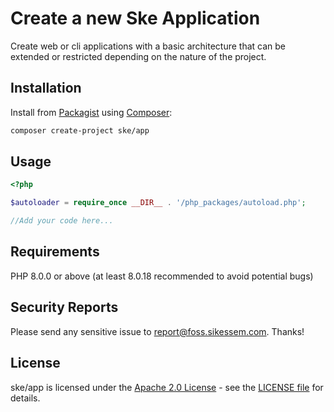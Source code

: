 # Create a new Ske Application
Create web or cli applications with a basic architecture that can be extended or restricted depending on the nature of the project.

## Installation
Install from [Packagist](https://packagist.org/packages/ske/app) using [Composer](https://getcomposer.org):
```bash
composer create-project ske/app
```

## Usage
```php
<?php

$autoloader = require_once __DIR__ . '/php_packages/autoload.php';

//Add your code here...

```

## Requirements
PHP 8.0.0 or above (at least 8.0.18 recommended to avoid potential bugs)

## Security Reports
Please send any sensitive issue to [report@foss.sikessem.com](mailto:report@foss.sikessem.com). Thanks!

## License
ske/app is licensed under the [Apache 2.0 License](http://www.apache.org/licenses/) - see the [LICENSE file](./LICENSE) for details.
